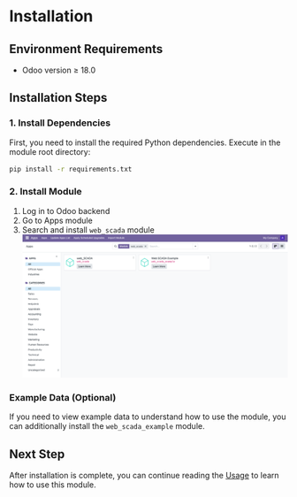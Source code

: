# Installation

## Environment Requirements

- Odoo version ≥ 18.0

## Installation Steps

### 1. Install Dependencies

First, you need to install the required Python dependencies. Execute in the module root directory:
```bash
pip install -r requirements.txt
```

### 2. Install Module

1. Log in to Odoo backend
2. Go to Apps module
3. Search and install `web_scada` module
![Install module](./search_app.png)


### Example Data (Optional)

If you need to view example data to understand how to use the module, you can additionally install the `web_scada_example` module.

## Next Step

After installation is complete, you can continue reading the [Usage](./usage) to learn how to use this module. 